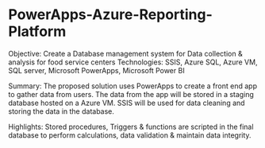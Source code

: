 # PowerApps-Azure-Reporting-Platform
Objective: Create a Database management system for Data collection & analysis for food service centers
Technologies: SSIS, Azure SQL, Azure VM, SQL server, Microsoft PowerApps, Microsoft Power BI

Summary:
The proposed solution uses PowerApps to create a front end app to gather data from users. The data from the app will be stored in a staging database hosted on a Azure VM. SSIS will be used for data cleaning and storing the data in the database.

Highlights: 
Stored procedures, Triggers & functions are scripted in the final database to perform calculations, data validation & maintain data integrity.

